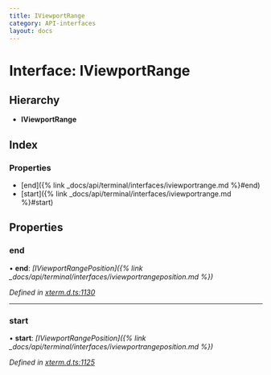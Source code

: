 ```yaml
---
title: IViewportRange
category: API-interfaces
layout: docs
---
```



# Interface: IViewportRange

## Hierarchy

* **IViewportRange**

## Index

### Properties

* [end]({% link _docs/api/terminal/interfaces/iviewportrange.md %}#end)
* [start]({% link _docs/api/terminal/interfaces/iviewportrange.md %}#start)

## Properties

###  end

• **end**: *[IViewportRangePosition]({% link _docs/api/terminal/interfaces/iviewportrangeposition.md %})*

*Defined in [xterm.d.ts:1130](https://github.com/xtermjs/xterm.js/blob/5.1.0/typings/xterm.d.ts#L1130)*

___

###  start

• **start**: *[IViewportRangePosition]({% link _docs/api/terminal/interfaces/iviewportrangeposition.md %})*

*Defined in [xterm.d.ts:1125](https://github.com/xtermjs/xterm.js/blob/5.1.0/typings/xterm.d.ts#L1125)*
